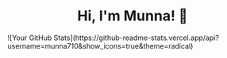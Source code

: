 
<h1 align="center">Hi, I'm Munna! 👋</h1>
![Your GitHub Stats](https://github-readme-stats.vercel.app/api?username=munna710&show_icons=true&theme=radical)



